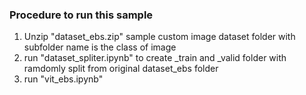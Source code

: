### Procedure to run this sample <br/>
1. Unzip "dataset_ebs.zip" sample custom image dataset folder with subfolder name is the class of image <br/>
2. run "dataset_spliter.ipynb" to create _train and _valid folder with ramdomly split from original dataset_ebs folder<br/>
3. run "vit_ebs.ipynb" <br/>
